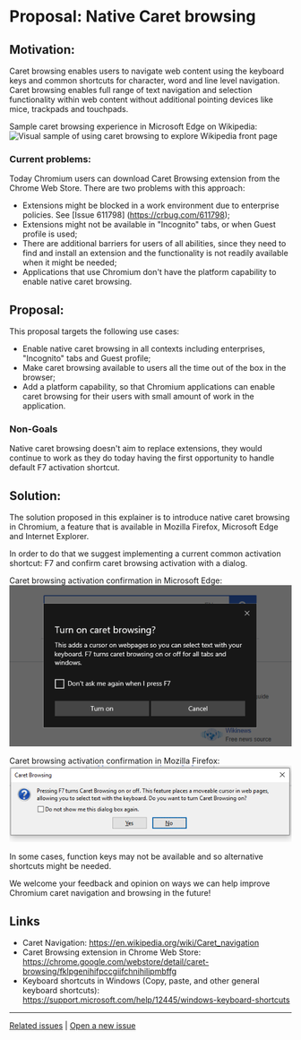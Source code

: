 # Proposal: Native Caret browsing

## Motivation:
Caret browsing enables users to navigate web content using the keyboard keys and common shortcuts for character, word and line level navigation. Caret browsing enables full range of text navigation and selection functionality within web content without additional pointing devices like mice, trackpads and touchpads.

Sample caret browsing experience in Microsoft Edge on Wikipedia:
![Visual sample of using caret browsing to explore Wikipedia front page](CB_Example.gif)

### Current problems:
Today Chromium users can download Caret Browsing extension from the Chrome Web Store. There are two problems with this approach:

* Extensions might be blocked in a work environment due to enterprise policies. See [Issue 611798] (https://crbug.com/611798);
* Extensions might not be available in "Incognito" tabs, or when Guest profile is used;
* There are additional barriers for users of all abilities, since they need to find and install an extension and the functionality is not readily available when it might be needed;
* Applications that use Chromium don't have the platform capability to enable native caret browsing.

## Proposal:
This proposal targets the following use cases:

* Enable native caret browsing in all contexts including enterprises, "Incognito" tabs and Guest profile;
* Make caret browsing available to users all the time out of the box in the browser;
* Add a platform capability, so that Chromium applications can enable caret browsing for their users with small amount of work in the application.

### Non-Goals
Native caret browsing doesn't aim to replace extensions, they would continue to work as they do today having the first opportunity to handle default F7 activation shortcut.

## Solution:
The solution proposed in this explainer is to introduce native caret browsing in Chromium, a feature that is available in Mozilla Firefox, Microsoft Edge and Internet Explorer.

In order to do that we suggest implementing a current common activation shortcut: F7 and confirm caret browsing activation with a dialog.

Caret browsing activation confirmation in Microsoft Edge:
![Microsoft Edge browser dialog that asks user to confirm enabling caret browsing and allow to set the preference to never ask again in the future](edgeCaretBrosingPrompt.png)

Caret browsing activation confirmation in Mozilla Firefox:
![Mozilla Firefox browser dialog that asks user to confirm enabling caret browsing and allow to set the preference to never ask again in the future](firefoxCaretBrosingPrompt.png)

In some cases, function keys may not be available and so alternative shortcuts might be needed.

We welcome your feedback and opinion on ways we can help improve Chromium caret navigation and browsing in the future!


## Links

* Caret Navigation: https://en.wikipedia.org/wiki/Caret_navigation
* Caret Browsing extension in Chrome Web Store: https://chrome.google.com/webstore/detail/caret-browsing/fklpgenihifpccgiifchnihilipmbffg
* Keyboard shortcuts in Windows (Copy, paste, and other general keyboard shortcuts): https://support.microsoft.com/help/12445/windows-keyboard-shortcuts

---
[Related issues](https://github.com/MicrosoftEdge/MSEdgeExplainers/labels/Caret%20Browsing) | [Open a new issue](https://github.com/MicrosoftEdge/MSEdgeExplainers/issues/new?title=%5BCaret%20Browsing%5D)
